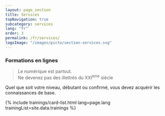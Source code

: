```yaml
---
layout: page_section
title: Services
topNavigation: true
subcategory: services
lang: "fr"
order: 3
permalink: /fr/services/
logoImage: "/images/picto/section-services.svg"
---
```



### Formations en lignes

> Le numérique est partout.
> <br>
> Ne devenez pas des illettrés du XXI<sup>ème</sup> siècle

Quel que soit votre niveau, débutant ou confirmé, vous devez acquérir les
connaissances de base.

{% include trainings/card-list.html lang=page.lang trainingList=site.data.trainings %}

